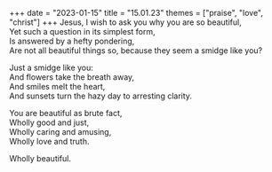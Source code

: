 +++
date = "2023-01-15"
title = "15.01.23"
themes = ["praise", "love", "christ"]
+++
Jesus, I wish to ask you why you are so beautiful,  
Yet such a question in its simplest form,  
Is answered by a hefty pondering,  
Are not all beautiful things so, because they seem a smidge like you?  
  
Just a smidge like you:  
And flowers take the breath away,  
And smiles melt the heart,  
And sunsets turn the hazy day to arresting clarity.  
  
You are beautiful as brute fact,  
Wholly good and just,  
Wholly caring and amusing,  
Wholly love and truth.  
  
Wholly beautiful.
